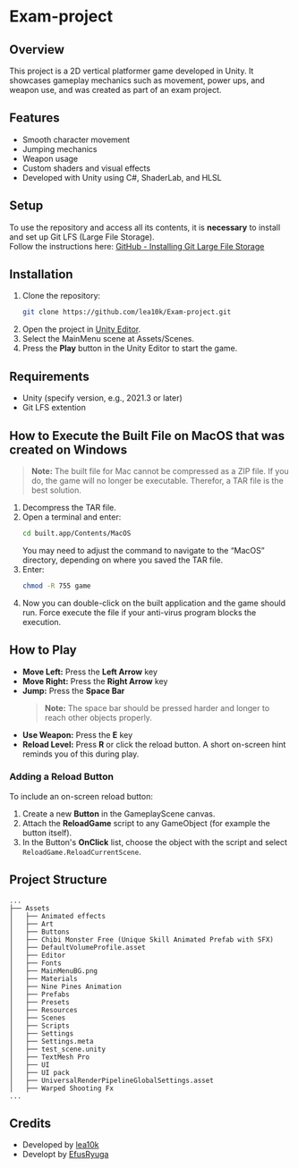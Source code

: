 # Exam-project

## Overview

This project is a 2D vertical platformer game developed in Unity. It showcases gameplay mechanics such as movement, power ups, and weapon use, and was created as part of an exam project.

## Features

- Smooth character movement
- Jumping mechanics
- Weapon usage
- Custom shaders and visual effects
- Developed with Unity using C#, ShaderLab, and HLSL

## Setup

To use the repository and access all its contents, it is **necessary** to install and set up Git LFS (Large File Storage).  
Follow the instructions here: [GitHub - Installing Git Large File Storage](https://docs.github.com/en/repositories/working-with-files/managing-large-files/installing-git-large-file-storage)

## Installation

1. Clone the repository:
    ```bash
    git clone https://github.com/lea10k/Exam-project.git
    ```
2. Open the project in [Unity Editor](https://unity.com/).
3. Select the MainMenu scene at Assets/Scenes.
4. Press the **Play** button in the Unity Editor to start the game.

## Requirements

- Unity (specify version, e.g., 2021.3 or later)
- Git LFS extention

## How to Execute the Built File on MacOS that was created on Windows

> **Note:** The built file for Mac cannot be compressed as a ZIP file. If you do, the game will no longer be executable. Therefor, a TAR file is the best solution. 

1. Decompress the TAR file.
2. Open a terminal and enter:
    ```bash
    cd built.app/Contents/MacOS
    ```
    You may need to adjust the command to navigate to the “MacOS” directory, depending on where you saved the TAR file.
3. Enter:
    ```bash
    chmod -R 755 game
    ```
4. Now you can double-click on the built application and the game should run. Force execute the file if your anti-virus program blocks the execution.

## How to Play
- **Move Left:** Press the **Left Arrow** key
- **Move Right:** Press the **Right Arrow** key
- **Jump:** Press the **Space Bar**
  > **Note:** The space bar should be pressed harder and longer to reach other objects properly. 
- **Use Weapon:** Press the **E** key
- **Reload Level:** Press **R** or click the reload button. A short on-screen hint reminds you of this during play.

### Adding a Reload Button
To include an on-screen reload button:
1. Create a new **Button** in the GameplayScene canvas.
2. Attach the **ReloadGame** script to any GameObject (for example the button itself).
3. In the Button's **OnClick** list, choose the object with the script and select `ReloadGame.ReloadCurrentScene`.

## Project Structure

```
...
├── Assets
│   ├── Animated effects
│   ├── Art
│   ├── Buttons
│   ├── Chibi Monster Free (Unique Skill Animated Prefab with SFX)
│   ├── DefaultVolumeProfile.asset
│   ├── Editor
│   ├── Fonts
│   ├── MainMenuBG.png
│   ├── Materials
│   ├── Nine Pines Animation
│   ├── Prefabs
│   ├── Presets
│   ├── Resources
│   ├── Scenes
│   ├── Scripts
│   ├── Settings
│   ├── Settings.meta
│   ├── test_scene.unity
│   ├── TextMesh Pro
│   ├── UI
│   ├── UI pack
│   ├── UniversalRenderPipelineGlobalSettings.asset
│   ├── Warped Shooting Fx
...
```

## Credits

- Developed by [lea10k](https://github.com/lea10k)
- Developt by [EfusRyuga](https://github.com/EfusRyuga)
